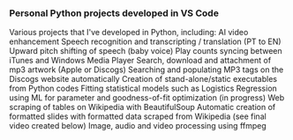 ### Personal Python projects developed in VS Code

Various projects that I've developed in Python, including:
    AI video enhancement
    Speech recognition and transcripting / translation (PT to EN)
    Upward pitch shifting of speech (baby voice)
    Play counts syncing between iTunes and Windows Media Player
    Search, download and attachment of mp3 artwork (Apple or Discogs)
    Searching and populating MP3 tags on the Discogs website automatically
    Creation of stand-alone/static executables from Python codes
    Fitting statistical models such as Logistics Regression using ML for parameter and goodness-of-fit optimization (in progress)
    Web scraping of tables on Wikipedia with BeautifulSoup
    Automatic creation of formatted slides with formatted data scraped from Wikipedia (see final video created below)
    Image, audio and video processing using ffmpeg

